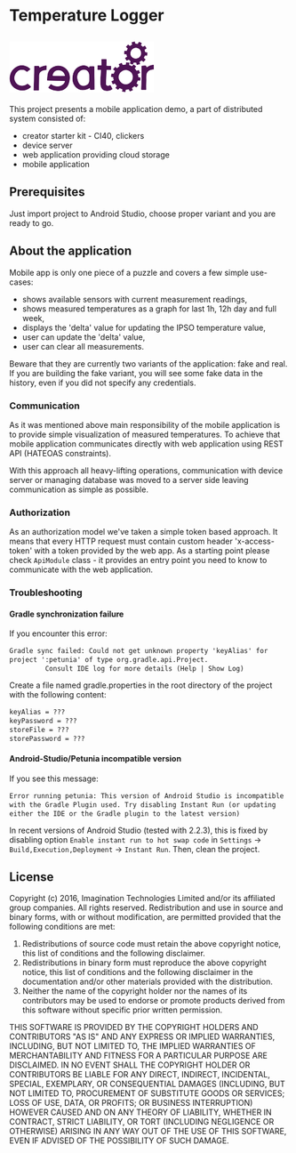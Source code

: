# Temperature Logger
![](docs/img.png)
---
This project presents a mobile application demo, a part of distributed system
consisted of:

* creator starter kit - CI40, clickers
* device server
* web application providing cloud storage
* mobile application

## Prerequisites

Just import project to Android Studio, choose proper variant and you are
ready to go.

## About the application

Mobile app is only one piece of a puzzle and covers a few simple
use-cases:
* shows available sensors with current measurement readings,
* shows measured temperatures as a graph for last 1h, 12h day and full week,
* displays the 'delta' value for updating the IPSO temperature value,
* user can update the 'delta' value,
* user can clear all measurements.

Beware that they are currently two variants of the application: fake and real.
If you are building the fake variant, you will see some fake data in the history,
even if you did not specify any credentials.

### Communication
As it was mentioned above main responsibility of the mobile application is to
provide simple visualization of measured temperatures.
To achieve that mobile application communicates directly with web application
using REST API (HATEOAS constraints).

With this approach all heavy-lifting operations, communication with device server or
managing database was moved to a server side leaving communication as simple as possible.

### Authorization
As an authorization model we've taken a simple token based approach. It means that 
every HTTP request must contain custom header 'x-access-token' with 
a token provided by the web app.
As a starting point please check ```ApiModule``` class - it provides an
entry point you need to know to communicate with the web application. 

### Troubleshooting

#### Gradle synchronization failure

If you encounter this error:

```
Gradle sync failed: Could not get unknown property 'keyAlias' for project ':petunia' of type org.gradle.api.Project.
         Consult IDE log for more details (Help | Show Log)
```

Create a file named gradle.properties in the root directory of the project with the following content:
```
keyAlias = ???
keyPassword = ???
storeFile = ???
storePassword = ???
```

#### Android-Studio/Petunia incompatible version

If you see this message:
```
Error running petunia: This version of Android Studio is incompatible with the Gradle Plugin used. Try disabling Instant Run (or updating either the IDE or the Gradle plugin to the latest version)
```

In recent versions of Android Studio (tested with 2.2.3), this is fixed by disabling option ```Enable instant run to hot swap code``` in ```Settings``` -> ```Build,Execution,Deployment``` -> ```Instant Run```. Then, clean the project.


## License
Copyright (c) 2016, Imagination Technologies Limited and/or its affiliated group companies.
All rights reserved.
Redistribution and use in source and binary forms, with or without modification, are permitted provided that the
following conditions are met:

1. Redistributions of source code must retain the above copyright notice, this list of conditions and the
following disclaimer.
2. Redistributions in binary form must reproduce the above copyright notice, this list of conditions and the
following disclaimer in the documentation and/or other materials provided with the distribution.
3. Neither the name of the copyright holder nor the names of its contributors may be used to endorse or promote
products derived from this software without specific prior written permission.

THIS SOFTWARE IS PROVIDED BY THE COPYRIGHT HOLDERS AND CONTRIBUTORS "AS IS" AND ANY EXPRESS OR IMPLIED WARRANTIES,
INCLUDING, BUT NOT LIMITED TO, THE IMPLIED WARRANTIES OF MERCHANTABILITY AND FITNESS FOR A PARTICULAR PURPOSE ARE
DISCLAIMED. IN NO EVENT SHALL THE COPYRIGHT HOLDER OR CONTRIBUTORS BE LIABLE FOR ANY DIRECT, INDIRECT, INCIDENTAL,
SPECIAL, EXEMPLARY, OR CONSEQUENTIAL DAMAGES (INCLUDING, BUT NOT LIMITED TO, PROCUREMENT OF SUBSTITUTE GOODS OR
SERVICES; LOSS OF USE, DATA, OR PROFITS; OR BUSINESS INTERRUPTION) HOWEVER CAUSED AND ON ANY THEORY OF LIABILITY,
WHETHER IN CONTRACT, STRICT LIABILITY, OR TORT (INCLUDING NEGLIGENCE OR OTHERWISE) ARISING IN ANY WAY OUT OF THE
USE OF THIS SOFTWARE, EVEN IF ADVISED OF THE POSSIBILITY OF SUCH DAMAGE.
